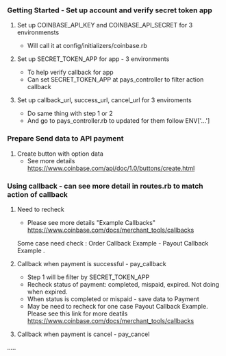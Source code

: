 ### Getting Started - Set up account and verify secret token app

1. Set up COINBASE_API_KEY and COINBASE_API_SECRET for 3 environmensts
	- Will call it at config/initializers/coinbase.rb


2. Set up SECRET_TOKEN_APP for app - 3 environments
	- To help verify callback for app
	- Can set SECRET_TOKEN_APP at pays_controller to filter action callback


3. Set up callback_url, success_url, cancel_url for 3 enviroments
	- Do same thing with step 1 or 2
	- And go to pays_controller.rb to updated for them follow ENV['...']

### Prepare Send data to API payment

1. Create button with option data
	- See more details https://www.coinbase.com/api/doc/1.0/buttons/create.html

### Using callback - can see more detail in routes.rb to match action of callback

1. Need to recheck
	- Please see more details "Example Callbacks" https://www.coinbase.com/docs/merchant_tools/callbacks

	 Some case need check : Order Callback Example - Payout Callback Example . 

2. Callback when payment is successful - pay_callback
	- Step 1 will be filter by SECRET_TOKEN_APP
	- Recheck status of payment: completed, mispaid, expired. Not doing when expired.
	- When status is completed or mispaid - save data to Payment 
	- May be need to recheck for one case Payout Callback Example. Please see this link for more deatils https://www.coinbase.com/docs/merchant_tools/callbacks

3. Callback when payment is cancel - pay_cancel

.....


